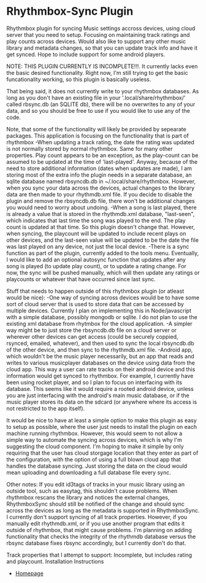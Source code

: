 # Rhythmbox-Sync Plugin
Rhythmbox plugin for syncing Music settings accross devices, using cloud server that you need to setup. Focusing on maintaining track ratings and play counts across devices. Would also like to support any other music library and metadata changes, so that you can update track info and have it get synced. Hope to include support for some android players.


NOTE: THIS PLUGIN CURRENTLY IS INCOMPLETE!!!. It currently lacks even the basic desired functionality. Right now, I'm still trying to get the basic funcationality working, so this plugin is basically useless.

That being said, it does not currently write to your rhythmbox databases. As long as you don't have an existing file in your '.local/share/rhythmbox/' called rbsync.db (an SQLITE db), there will be no overwrites to any of your data, and so you should be free to use if you would like to use any of the code. 


Note, that some of the functionality will likely be provided by sepearate packages. This application is focusing on the functionality that is part of rhythmbox
  -When updating a track rating, the date the rating was updated is not normally stored by normal rhythmbox. Same for many other properties. Play count appears to be an exception, as the play-count can be assumed to be updated at the time of 'last-played'. Anyway, because of the need to store additional information (dates when updates are made), I am storing most of the extra info the plugin needs in a separate database, an sqlite database named rbsyncdb.db in ~/.local/share/rhythmbox. However, when you sync your data across the devices, actual changes to the library data are then made to your rhythmdb.xml file. If you decide to disable the plugin and remove the rbsyncdb.db file, there won't be additional changes you would need to worry about undoing.
  -When a song is last played, there is already a value that is stored in the rhythmdb.xml database, "last-seen", which indicates that last time the song was played to the end. The play count is updated at that time. So this plugin doesn't change that. However, when syncing, the playcount will be updated to include recent plays on other devices, and the last-seen value will be updated to be the date the file was last played on any device, not just the local device.
  -There is a sync function as part of the plugin, currently added to the tools menu. Eventually, I would like to add an optional autosync function that updates after any song is played (to update play count), or to update a rating change. For now, the sync will be pushed manually, which will then update any ratings or playcounts or whatever that have occurred since last sync.

Stuff that needs to happen outside of this rhythmbox plugin (or atleast would be nice):
  -One way of syncing across devices would be to have some sort of cloud server that is used to store data that can be accessed by multiple devices. Currently I plan on implementing this in Node/javascript with a simple database, possibly mongodb or sqlite. I do not plan to use the existing xml database from rhytmbox for the cloud application. 
      -A simpler way might be to just store the rbsyncdb.db file on a cloud server or wherever other devices can get access (could be securely coppied, rsynced, emailed, whatever), and then used to sync the local rbsyncdb.db of the other device, and then sync to the rhythmdb.xml file.
  -Android app, which wouldn't be the music player necessarily, but an app that reads and writes to various musicplayer databases on the device using data from the cloud app. This way a user can rate tracks on their android device and this information would get synced to rhythmbox. For example, I currently have been using rocket player, and so I plan to focus on interfacing with its database. This seems like it would require a rooted android device, unless you are just interfacing with the android's main music database, or if the music player stores its data on the sdcard (or anywhere where its access is not restricted to the app itself).

  It would be nice to have at least a simple option to make this plugin as easy to setup as possible, where the user just needs to install the plugin on each machine running rhythmbox. However, this would seem to not allow a simple way to automate the syncing across devices, which is why I'm suggesting the cloud component. I'm hoping to make it simple by only requiring that the user has cloud storgage location that they enter as part of the configuration, with the option of using a full blown cloud app that handles the database syncing. Just storing the data on the cloud would mean uploading and downloading a full database file every sync. 

Other notes:
     If you edit id3tags of tracks in your music library using an outside tool, such as easytag, this shouldn't cause problems. When rhythmbox rescans the library and notices the external changes, RhythmboxSync should still be notified of the change and should sync across the devices as long as the metadata is supported in RhythmboxSync. I currently don't support syncing of all track properties. 
     However, if you manually edit rhythmdb.xml, or if you use another program that edits it outside of rhythmbox, that might cause problems. I'm planning on adding functionality that checks the integrity of the rhythmdb database versus the rbsync database fixes rbsync accordingly, but I currently don't do that.

Track properties that I attempt to support:
     Incomplete, but includes rating and playcount.
Installation Instructions
* [Homepage](https://github.com/semlak/rhythmbox-sync)
